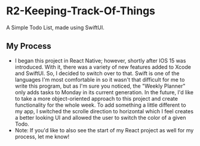 # R2-Keeping-Track-Of-Things
A Simple Todo List, made using SwiftUI.


## My Process

* I began this project in React Native; however, shortly after IOS 15 was introduced. With it, there was a variety of new features added to Xcode and SwiftUI. So, I decided to switch over to that. Swift is one of the languages I'm most comfortable in so it wasn't that difficult for me to write this program, but as I'm sure you noticed, the "Weekly Planner" only adds tasks to Monday in its current generation. In the future, I'd like to take a more object-oriented approach to this project and create functionality for the whole week. To add something a little different to my app, I switched the scrolle direction to horizontal which I feel creates a better looking UI and allowed the user to switch the color of a given Todo. 
* Note: If you'd like to also see the start of my React project as well for my process, let me know!
